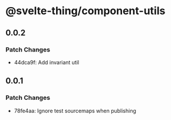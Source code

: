 # @svelte-thing/component-utils

## 0.0.2

### Patch Changes

- 44dca9f: Add invariant util

## 0.0.1

### Patch Changes

- 78fe4aa: Ignore test sourcemaps when publishing
